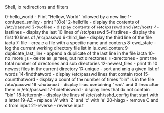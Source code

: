 Shell, io redirections and filters

0-hello_world - Print "Hellow, World" followed by a new line
1-confused_smiley - print "(Ôo)'
2-hellofile - display the contents of /etc/passwd
3-twofiles - display contents of /etc/passwd and /etc/hosts
4-lastlines - display the last 10 lines of /etc/passwd
5-firstlines - display the first 10 lines of /etc/passwd
6-third_line - display the third line of the file iacta
7-file - create a file with a specific name and contents
8-cwd_state - log the current working directory file list in ls_cwd_content
9-duplicate_last_line - append a duplicate of the last line in the file iacta
10-no_more_js - delete all .js files, but not directories
11-directories - print the total number of directories and sub directories
12-newest_files - print th 10 newest files in the current directory
13-unique - sort and uniq a given list of words
14-findthatword - display /etc/passwd lines that contain root
15-countthatword - display a count of the number of times "bin" is in the file /etc/passwd
16-whatsnext - display lines containing "root" and 3 lines after them in /etc/passwd
17-hidethisword - display lines that do not contain "bin"
18-letteronly - display the lines of /etc/ssh/sshd_config that start with a letter
19-AZ - replace 'A' with 'Z' and 'c' with 'e'
20-hiago - remove C and c from input
21-reverse - reverse input